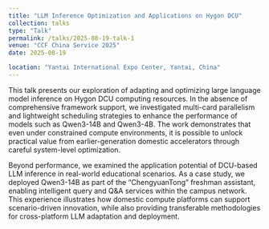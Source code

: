 ```yaml
---
title: "LLM Inference Optimization and Applications on Hygon DCU"
collection: talks
type: "Talk"
permalink: /talks/2025-08-19-talk-1
venue: "CCF China Service 2025"
date: 2025-08-19

location: "Yantai International Expo Center, Yantai, China"
---
```


This talk presents our exploration of adapting and optimizing large language model inference on Hygon DCU computing resources. In the absence of comprehensive framework support, we investigated multi-card parallelism and lightweight scheduling strategies to enhance the performance of models such as Qwen3-14B and Qwen3-4B. The work demonstrates that even under constrained compute environments, it is possible to unlock practical value from earlier-generation domestic accelerators through careful system-level optimization.  

Beyond performance, we examined the application potential of DCU-based LLM inference in real-world educational scenarios. As a case study, we deployed Qwen3-14B as part of the “ChengyuanTong” freshman assistant, enabling intelligent query and Q&A services within the campus network. This experience illustrates how domestic compute platforms can support scenario-driven innovation, while also providing transferable methodologies for cross-platform LLM adaptation and deployment.  
